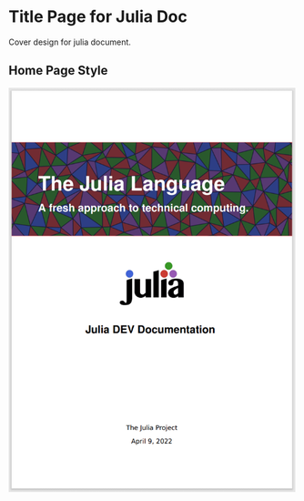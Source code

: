 # Title Page for Julia Doc

Cover design for julia document.

## Home Page Style
![Home Page Style](img/main-page.png)
